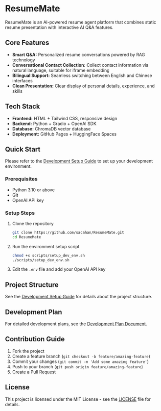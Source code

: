 # ResumeMate

ResumeMate is an AI-powered resume agent platform that combines static resume presentation with interactive AI Q&A features.

## Core Features

- **Smart Q&A:** Personalized resume conversations powered by RAG technology
- **Conversational Contact Collection:** Collect contact information via natural language, suitable for iframe embedding
- **Bilingual Support:** Seamless switching between English and Chinese interfaces
- **Clean Presentation:** Clear display of personal details, experience, and skills

## Tech Stack

- **Frontend:** HTML + Tailwind CSS, responsive design
- **Backend:** Python + Gradio + OpenAI SDK
- **Database:** ChromaDB vector database
- **Deployment:** GitHub Pages + HuggingFace Spaces

## Quick Start

Please refer to the [Development Setup Guide](DEVELOPMENT.md) to set up your development environment.

### Prerequisites

- Python 3.10 or above
- Git
- OpenAI API key

### Setup Steps

1. Clone the repository

   ```bash
   git clone https://github.com/sacahan/ResumeMate.git
   cd ResumeMate
   ```

2. Run the environment setup script

   ```bash
   chmod +x scripts/setup_dev_env.sh
   ./scripts/setup_dev_env.sh
   ```

3. Edit the `.env` file and add your OpenAI API key

## Project Structure

See the [Development Setup Guide](DEVELOPMENT.md) for details about the project structure.

## Development Plan

For detailed development plans, see the [Development Plan Document](plans/development_plan.md).

## Contribution Guide

1. Fork the project
2. Create a feature branch (`git checkout -b feature/amazing-feature`)
3. Commit your changes (`git commit -m 'Add some amazing feature'`)
4. Push to your branch (`git push origin feature/amazing-feature`)
5. Create a Pull Request

## License

This project is licensed under the MIT License - see the [LICENSE](LICENSE) file for details.
